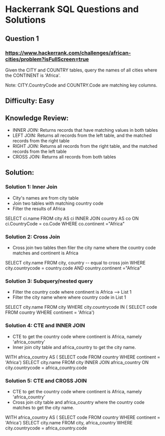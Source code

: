 # Hackerrank SQL Questions and Solutions

## Question 1 
### https://www.hackerrank.com/challenges/african-cities/problem?isFullScreen=true
Given the CITY and COUNTRY tables, query the names of all cities where the CONTINENT is 'Africa'.

Note: CITY.CountryCode and COUNTRY.Code are matching key columns.  

## Difficulty: Easy

## Knowledge Review: 
- INNER JOIN: Returns records that have matching values in both tables
- LEFT JOIN: Returns all records from the left table, and the matched records from the right table
- RIGHT JOIN: Returns all records from the right table, and the matched records from the left table
- CROSS JOIN: Returns all records from both tables 

## Solution: 

### Solution 1: Inner Join
- City's names are from city table
- Join two tables with matching country code
- Filter the results of Africa


SELECT ci.name
FROM city AS ci
INNER JOIN country AS co ON ci.CountryCode = co.Code
WHERE co.continent ="Africa"

### Solution 2: Cross Join
- Cross join two tables then filer the city name where the country code matches and continent is Africa


SELECT city.name
FROM city, country -- equal to cross join
WHERE   city.countrycode = country.code AND
        country.continent ="Africa"


### Solution 3: Subquery/nested query
- Filter the country code where continent is Africa --> List 1
- Filter the city name where where country code in List 1

SELECT city.name
FROM city
WHERE city.countrycode IN (
    SELECT code 
    FROM country
    WHERE continent = 'Africa')

### Solution 4: CTE and INNER JOIN
- CTE to get the country code where continent is Africa, namely 'africa_country'
- Inner join city table and africa_country to get the city name.

WITH africa_country AS (
    SELECT code 
    FROM country
    WHERE continent = 'Africa') 
SELECT city.name
FROM city
INNER JOIN africa_country ON city.countrycode = africa_country.code

### Solution 5: CTE and CROSS JOIN
- CTE to get the country code where continent is Africa, namely 'africa_country'
- Cross join city table and africa_country where the country code matches to get the city name.

WITH africa_country AS (
    SELECT code 
    FROM country
    WHERE continent = 'Africa') 
SELECT city.name
FROM city, africa_country
WHERE city.countrycode = africa_country.code